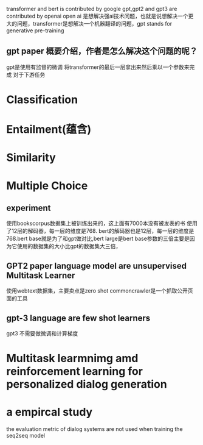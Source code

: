transformer and bert is contributed by google 
gpt,gpt2 and gpt3 are contributed by openai
open ai 是想解决强ai技术问题，也就是说想解决一个更大的问题，transformer是想解决一个机器翻译的问题，gpt stands for generative pre-training
 
## gpt paper 概要介绍，作者是怎么解决这个问题的呢？
gpt是使用有监督的微调 将transformer的最后一层拿出来然后乘以一个参数来完成
对于下游任务
# Classification 
# Entailment(蕴含)
# Similarity
# Multiple Choice

## experiment
使用bookscorpus数据集上被训练出来的，这上面有7000本没有被发表的书
使用了12层的解码器，每一层的维度是768.
bert的解码器也是12层，每一层的维度是768.bert base就是为了和gpt做对比,bert large是bert base参数的三倍主要是因为它使用的数据集的大小比gpt的数据集大三倍，

## GPT2 paper language model are unsupervised Multitask Learner
使用webtext数据集，主要卖点是zero shot
commoncrawler是一个抓取公开页面的工具


## gpt-3 language are few shot learners
gpt3 不需要做微调和计算梯度

# Multitask learmnimg amd reinforcement learning for personalized dialog generation
# a empircal study
the evaluation metric of dialog systems are not used when training the seq2seq model 
